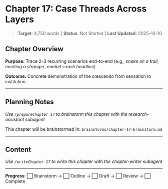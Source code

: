 # Chapter 17: Case Threads Across Layers

> **Target**: 4,750 words | **Status**: Not Started | **Last Updated**: 2025-10-10

## Chapter Overview

**Purpose:** Trace 2–3 recurring scenarios end-to-end (e.g., *snake on a trail*, *meeting a stranger*, *market-crash headline*).

**Outcome:** Concrete demonstration of the crescendo from sensation to institution.

---

## Planning Notes

*Use `/prepareChapter 17` to brainstorm this chapter with the research-assistant subagent*

This chapter will be brainstormed in: `brainstorms/chapter-17-brainstorm.md`

---

## Content

*Use `/writeChapter 17` to write this chapter with the chapter-writer subagent*

---

**Progress**: ⬜ Brainstorm → ⬜ Outline → ⬜ Draft → ⬜ Review → ⬜ Complete

<script src="https://hypothes.is/embed.js" async></script>
